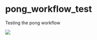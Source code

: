 # pong_workflow_test
Testing the pong workflow

<a href="https://zenhub.com"><img src="https://raw.githubusercontent.com/ZenHubIO/support/master/zenhub-badge.png"></a>
